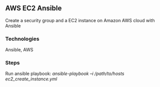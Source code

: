 ## AWS EC2 Ansible 
Create a security group and a EC2 instance on Amazon AWS cloud with Ansible<br />



### Technologies
Ansible, AWS


### Steps
Run ansible playbook:
*ansible-playbook –i /path/to/hosts ec2_create_instance.yml*



